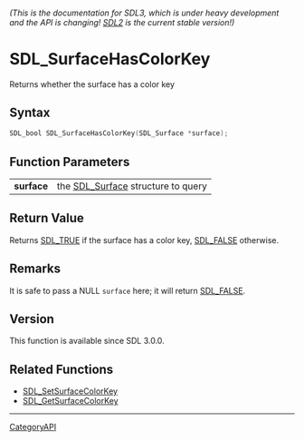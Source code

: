 ###### (This is the documentation for SDL3, which is under heavy development and the API is changing! [SDL2](https://wiki.libsdl.org/SDL2/) is the current stable version!)
# SDL_SurfaceHasColorKey

Returns whether the surface has a color key

## Syntax

```c
SDL_bool SDL_SurfaceHasColorKey(SDL_Surface *surface);

```

## Function Parameters

|                 |                                                   |
| --------------- | ------------------------------------------------- |
| **surface**     | the [SDL_Surface](SDL_Surface.md) structure to query |

## Return Value

Returns [SDL_TRUE](SDL_TRUE.md) if the surface has a color key,
[SDL_FALSE](SDL_FALSE.md) otherwise.

## Remarks

It is safe to pass a NULL `surface` here; it will return
[SDL_FALSE](SDL_FALSE.md).

## Version

This function is available since SDL 3.0.0.

## Related Functions

* [SDL_SetSurfaceColorKey](SDL_SetSurfaceColorKey.md)
* [SDL_GetSurfaceColorKey](SDL_GetSurfaceColorKey.md)

----
[CategoryAPI](CategoryAPI.md)
